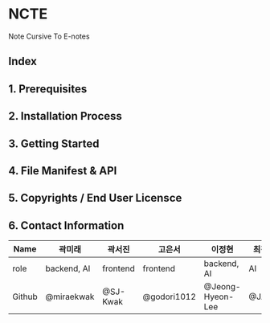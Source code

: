 # NCTE
Note Cursive To E-notes  

## Index  

## 1. Prerequisites  

## 2. Installation Process  

## 3. Getting Started  

## 4. File Manifest & API  

## 5. Copyrights / End User Licensce

## 6. Contact Information  
|Name|곽미래|곽서진|고은서|이정현|최정민
|------|---|---|---|---|---|
|role|backend, AI|frontend|frontend|backend, AI|AI|
|Github|@miraekwak|@SJ-Kwak|@godori1012|@Jeong-Hyeon-Lee|@JAIBC|
